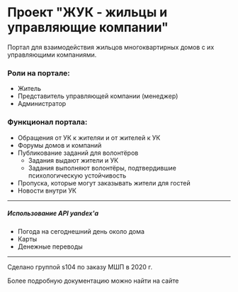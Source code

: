 # Проект "ЖУК - жильцы и управляющие компании"

Портал для взаимодействия жильцов многоквартирных домов с их управляющими компаниями.

### Роли на портале:
* Житель
* Представитель управляющей компании (менеджер)
* Администратор

### Функционал портала:
* Обращения от УК к жителяи и от жителей к УК
* Форумы домов и компаний
* Публикование заданий для волонтёров
    * Задания выдают жители и УК
    * Задания выполняют волонтёры, подтвердившие психологическую устойчивость
* Пропуска, которые могут заказывать жители для гостей
* Новости внутри УК

---------------------------------
    
##### Использование API yandex'а
* Погода на сегоднешний день около дома
* Карты
* Денежные переводы
---------------------------------

Сделано группой s104 по заказу МШП в 2020 г.

Более подробную документацию можно найти на сайте
